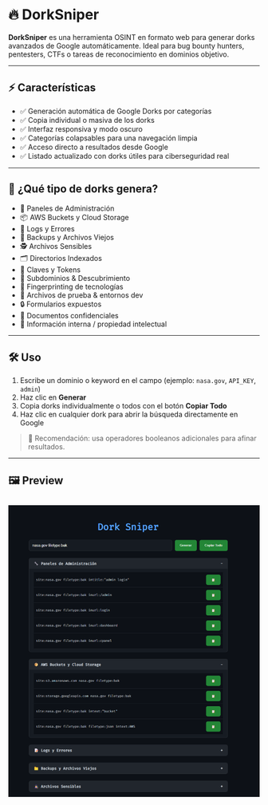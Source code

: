 # 🔥 DorkSniper

**DorkSniper** es una herramienta OSINT en formato web para generar dorks avanzados de Google automáticamente. Ideal para bug bounty hunters, pentesters, CTFs o tareas de reconocimiento en dominios objetivo.

---

## ⚡ Características

- ✅ Generación automática de Google Dorks por categorías
- ✅ Copia individual o masiva de los dorks
- ✅ Interfaz responsiva y modo oscuro
- ✅ Categorías colapsables para una navegación limpia
- ✅ Acceso directo a resultados desde Google
- ✅ Listado actualizado con dorks útiles para ciberseguridad real

---

## 🎯 ¿Qué tipo de dorks genera?

- 🔧 Paneles de Administración
- 📦 AWS Buckets y Cloud Storage
- 📝 Logs y Errores
- 📁 Backups y Archivos Viejos
- 🕵️ Archivos Sensibles
- 🗂 Directorios Indexados
- 🔑 Claves y Tokens
- 🧪 Subdominios & Descubrimiento
- 🧩 Fingerprinting de tecnologías
- 🧪 Archivos de prueba & entornos dev
- 🔒 Formularios expuestos
- 🧾 Documentos confidenciales
- 🧠 Información interna / propiedad intelectual

---

## 🛠 Uso

1. Escribe un dominio o keyword en el campo (ejemplo: `nasa.gov`, `API_KEY`, `admin`)
2. Haz clic en **Generar**
3. Copia dorks individualmente o todos con el botón **Copiar Todo**
4. Haz clic en cualquier dork para abrir la búsqueda directamente en Google

> 🧠 Recomendación: usa operadores booleanos adicionales para afinar resultados.

---

## 🖼 Preview

![Dork Sniper Preview](./dorksniper.png)
---


